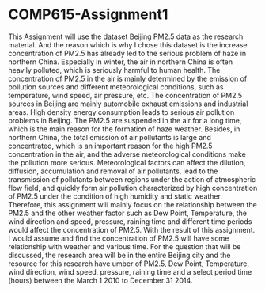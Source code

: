 # COMP615-Assignment1
This Assignment will use the dataset Beijing PM2.5 data as the research material. And the reason which is why I chose this dataset is the increase concentration of PM2.5 has already led to the serious problem of haze in northern China. Especially in winter, the air in northern China is often heavily polluted, which is seriously harmful to human health. The concentration of PM2.5 in the air is mainly determined by the emission of pollution sources and different meteorological conditions, such as temperature, wind speed, air pressure, etc. The concentration of PM2.5 sources in Beijing are mainly automobile exhaust emissions and industrial areas. High density energy consumption leads to serious air pollution problems in Beijing. The PM2.5 are suspended in the air for a long time, which is the main reason for the formation of haze weather. Besides, in northern China, the total emission of air pollutants is large and concentrated, which is an important reason for the high PM2.5 concentration in the air, and the adverse meteorological conditions make the pollution more serious. Meteorological factors can affect the dilution, diffusion, accumulation and removal of air pollutants, lead to the transmission of pollutants between regions under the action of atmospheric flow field, and quickly form air pollution characterized by high concentration of PM2.5 under the condition of high humidity and static weather. Therefore, this assignment will mainly focus on the relationship between the PM2.5 and the other weather factor such as Dew Point, Temperature, the wind direction and speed, pressure, raining time and different time periods would affect the concentration of PM2.5. With the result of this assignment. I would assume and find the concentration of PM2.5 will have some relationship with weather and various time. For the question that will be discussed, the research area will be in the entire Beijing city and the resource for this research have umber of PM2.5, Dew Point, Temperature, wind direction, wind speed, pressure, raining time and a select period time (hours) between the March 1 2010 to December 31 2014.

